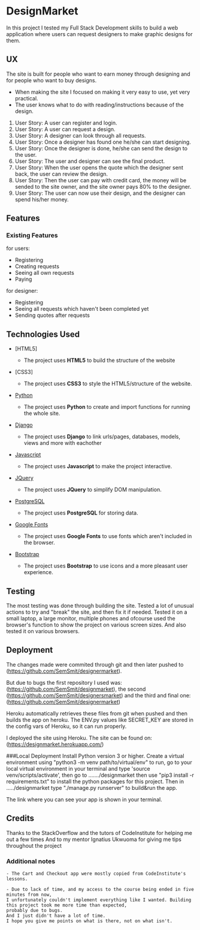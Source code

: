 # DesignMarket

In this project I tested my Full Stack Development skills to build a web application where users can
request designers to make graphic designs for them.
 
## UX
 
The site is built for people who want to earn money through designing and for people who want to buy designs.

- When making the site I focused on making it very easy to use, yet very practical.
- The user knows what to do with reading/instructions because of the design.

1. User Story: A user can register and login.
2. User Story: A user can request a design.
3. User Story: A designer can look through all requests.
4. User Story: Once a designer has found one he/she can start designing.
5. User Story: Once the designer is done, he/she can send the design to the user.
6. User Story: The user and designer can see the final product.
7. User Story: When the user opens the quote which the designer sent back, the user can review the design.
8. User Story: Then the user can pay with credit card, the money will be sended to the site owner, and the site owner pays 80% to the designer.
9. User Story: The user can now use their design, and the designer can spend his/her money.


## Features

 
### Existing Features
for users:
- Registering
- Creating requests
- Seeing all own requests
- Paying

for designer:
- Registering
- Seeing all requests which haven't been completed yet
- Sending quotes after requests


## Technologies Used

- [HTML5]
	- The project uses **HTML5** to build the structure of the website

- [CSS3]
	- The project uses **CSS3** to style the HTML5/structure of the website.

- [Python](https://www.python.org/)
	- The project uses **Python** to create and import functions for running the whole site.

- [Django](https://www.djangoproject.com/)
	- The project uses **Django** to link urls/pages, databases, models, views and more with eachother

- [Javascript](https://www.javascript.com/)
	- The project uses **Javascript** to make the project interactive.

- [JQuery](https://jquery.com)
    - The project uses **JQuery** to simplify DOM manipulation.

- [PostgreSQL](https://www.postgresql.org/)
  - The project uses **PostgreSQL** for storing data.

- [Google Fonts](https://fonts.google.com/)
	- The project uses **Google Fonts** to use fonts which aren't included in the browser.

- [Bootstrap](https://getbootstrap.com/)
	- The project uses **Bootstrap** to use icons and a more pleasant user experience.




## Testing

The most testing was done through building the site.
Tested a lot of unusual actions to try and "break" the site, and then fix it if needed.
Tested it on a small laptop, a large monitor, multiple phones and ofcourse used the browser's function to show the project on various screen sizes.
And also tested it on various browsers.


## Deployment

The changes made were commited through git and then later pushed to (https://github.com/SemSmit/designermarket).

But due to bugs the first repository I used was: (https://github.com/SemSmit/designmarket), the second (https://github.com/SemSmit/designersmarket)
and the third and final one: (https://github.com/SemSmit/designermarket)


Heroku automatically retrieves these files from git when pushed and then builds the app on heroku.
The ENV.py values like SECRET_KEY are stored in the config vars of Heroku, so it can run properly.

I deployed the site using Heroku.
The site can be found on: (https://designmarket.herokuapp.com/)


###Local Deployment
Install Python version 3 or higher.
Create a virtual environment using "python3 -m venv path/to/virtual/env"
to run, go to your local virtual environment in your terminal and type 'source venv/scripts/activate', then go to ......./designmarket 
then use "pip3 install -r requirements.txt" to install the python packages for this project.
Then in ...../designmarket type "./manage.py runserver" to build&run the app.

The link where you can see your app is shown in your terminal.


## Credits

  Thanks to the StackOverflow and the tutors of CodeInstitute for helping me out a few times
  And to my mentor Ignatius Ukwuoma for giving me tips throughout the project

### Additional notes
	- The Cart and Checkout app were mostly copied from CodeInstitute's lessons.
	
	- Due to lack of time, and my access to the course being ended in five minutes from now,
	I unfortunately couldn't implement everything like I wanted. Building this project took me more time than expected, 
	probably due to bugs.
	And I just didn't have a lot of time.
	I hope you give me points on what is there, not on what isn't.
